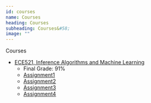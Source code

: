 ```yaml
---
id: courses
name: Courses
heading: Courses
subheading: Courses&#58;
image: ""
---
```


Courses 
* [ECE521, Inference Algorithms and Machine Learning](https://ece521.github.io/)
    * Final Grade: 91% 
    * [Assignment1]('#')
    * [Assignment2]('#')
    * [Assignment3]('#')
    * [Assignment4]('#')
